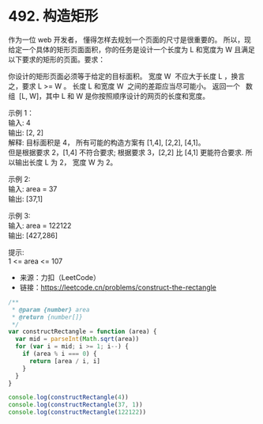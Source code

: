 # 492. 构造矩形

作为一位 web 开发者， 懂得怎样去规划一个页面的尺寸是很重要的。 所以，现给定一个具体的矩形页面面积，你的任务是设计一个长度为 L 和宽度为 W 且满足以下要求的矩形的页面。要求：

你设计的矩形页面必须等于给定的目标面积。
宽度 W  不应大于长度 L ，换言之，要求 L >= W 。
长度 L 和宽度 W  之间的差距应当尽可能小。
返回一个   数组  [L, W]，其中 L 和 W 是你按照顺序设计的网页的长度和宽度。

示例 1：  
输入: 4  
输出: [2, 2]  
解释: 目标面积是 4， 所有可能的构造方案有 [1,4], [2,2], [4,1]。  
但是根据要求 2，[1,4] 不符合要求; 根据要求 3，[2,2] 比 [4,1] 更能符合要求. 所以输出长度 L 为 2， 宽度 W 为 2。

示例 2:  
输入: area = 37  
输出: [37,1]

示例 3:  
输入: area = 122122  
输出: [427,286]

提示:  
1 <= area <= 107

- 来源：力扣（LeetCode）  
- 链接：https://leetcode.cn/problems/construct-the-rectangle

```javascript
/**
 * @param {number} area
 * @return {number[]}
 */
var constructRectangle = function (area) {
  var mid = parseInt(Math.sqrt(area))
  for (var i = mid; i >= 1; i--) {
    if (area % i === 0) {
      return [area / i, i]
    }
  }
}

console.log(constructRectangle(4))
console.log(constructRectangle(37, 1))
console.log(constructRectangle(122122))
```
